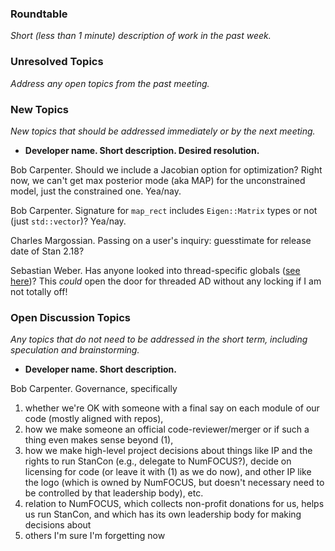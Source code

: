 ### Roundtable
_Short (less than 1 minute) description of work in the past week._


### Unresolved Topics
_Address any open topics from the past meeting._

### New Topics
_New topics that should be addressed immediately or by the next
meeting._

* __Developer name.  Short description.  Desired resolution.__

Bob Carpenter.  Should we include a Jacobian option for optimization?  Right now, we can't get max posterior mode (aka MAP) for the unconstrained model, just the constrained one.  Yea/nay.

Bob Carpenter.  Signature for `map_rect` includes `Eigen::Matrix` types or not (just `std::vector`)?   Yea/nay.

Charles Margossian. Passing on a user's inquiry: guesstimate for release date of Stan 2.18?

Sebastian Weber. Has anyone looked into thread-specific globals ([see here](http://en.cppreference.com/w/cpp/language/storage_duration))? This *could* open the door for threaded AD without any locking if I am not totally off!

### Open Discussion Topics

_Any topics that do not need to be addressed in the short term,
including speculation and brainstorming._

* __Developer name.  Short description.__

Bob Carpenter.  Governance, specifically
1. whether we're OK with someone with a final say on each module of our code (mostly aligned with repos),
2. how we make someone an official code-reviewer/merger or if such a thing even makes sense beyond (1),
3. how we make high-level project decisions about things like IP and the rights to run StanCon (e.g., delegate to NumFOCUS?), decide on licensing for code (or leave it with (1) as we do now), and other IP like the logo (which is owned by NumFOCUS, but doesn't necessary need to be controlled by that leadership body), etc.
4. relation to NumFOCUS, which collects non-profit donations for us, helps us run StanCon, and which has its own leadership body for making decisions about 
5.  others I'm sure I'm forgetting now